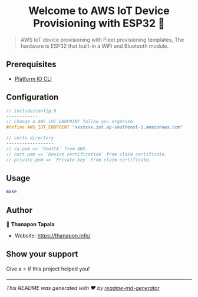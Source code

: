 <h1 align="center">Welcome to AWS IoT Device Provisioning with ESP32 👋</h1>
<p>
</p>

> AWS IoT device provisioning with Fleet provisioning templates, The hardware is ESP32 that built-in a WiFi and Bluetooth module.

## Prerequisites
- [Platform IO CLI](https://docs.platformio.org/en/latest/core/index.html)


## Configuration

```c++ 
// include/config.h
------------
// Change a AWS_IOT_ENDPOINT follow you organize.
#define AWS_IOT_ENDPOINT "xxxxxxx.iot.ap-southeast-1.amazonaws.com"

// certs directory
------------------
// ca.pem => `RootCA` from AWS.
// cert.pem => `Device certification` from claim certificate.
// private.pem => `Private key` from claim certificate.

```
## Usage

```sh
make
```

## Author

👤 **Thanapon Tapala**

* Website: https://thanapon.info/

## Show your support

Give a ⭐️ if this project helped you!

***
_This README was generated with ❤️ by [readme-md-generator](https://github.com/kefranabg/readme-md-generator)_